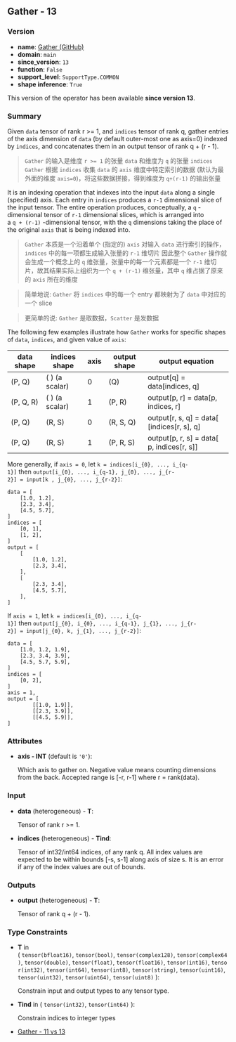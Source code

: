 ## Gather - 13
### Version
- **name**: [Gather (GitHub)](https://github.com/onnx/onnx/blob/main/docs/Operators.md#Gather)
- **domain**: `main`
- **since_version**: `13`
- **function**: `False`
- **support_level**: `SupportType.COMMON`
- **shape inference**: `True`

This version of the operator has been available **since version 13**.

### Summary
Given `data` tensor of rank r >= 1, and `indices` tensor of rank q, gather entries of the axis dimension of `data` (by default outer-most one as axis=0) indexed by `indices`, and concatenates them in an output tensor of rank q + (r - 1).
>  `Gather` 的输入是维度 `r >= 1` 的张量 `data` 和维度为 `q` 的张量 `indices`
>  `Gather` 根据 `indices` 收集 ` data ` 的 ` axis ` 维度中特定索引的数据 (默认为最外面的维度 ` axis=0 `)，将这些数据拼接，得到维度为 `q+(r-1)` 的输出张量

It is an indexing operation that indexes into the input `data` along a single (specified) axis. Each entry in `indices` produces a `r-1` dimensional slice of the input tensor. The entire operation produces, conceptually, a `q` -dimensional tensor of `r-1` dimensional slices, which is arranged into a `q + (r-1)` -dimensional tensor, with the `q` dimensions taking the place of the original `axis` that is being indexed into.
>  `Gather` 本质是一个沿着单个 (指定的) `axis` 对输入 `data` 进行索引的操作，`indices` 中的每一项都生成输入张量的 `r-1` 维切片
>  因此整个 `Gather` 操作就会生成一个概念上的 `q` 维张量，张量中的每一个元素都是一个 `r-1` 维切片，故其结果实际上组织为一个 `q + (r-1)` 维张量，其中 `q` 维占据了原来的 `axis` 所在的维度

> 简单地说: `Gather` 将 `indices` 中的每一个 entry 都映射为了 `data` 中对应的一个 slice

>  更简单的说: `Gather` 是取数据，`Scatter` 是发数据

The following few examples illustrate how `Gather` works for specific shapes of `data`, `indices`, and given value of `axis`:

| data shape | indices shape  | axis | output shape | output equation                            |
| ---------- | -------------- | ---- | ------------ | ------------------------------------------ |
| (P, Q)     | ( ) (a scalar) | 0    | (Q)          | output[q] = data[indices, q]               |
| (P, Q, R)  | ( ) (a scalar) | 1    | (P, R)       | output[p, r] = data[p, indices, r]         |
| (P, Q)     | (R, S)         | 0    | (R, S, Q)    | output[r, s, q] = data[ [indices[r, s], q] |
| (P, Q)     | (R, S)         | 1    | (P, R, S)    | output[p, r, s] = data[ p, indices[r, s]]  |

More generally, if `axis = 0`, let `k = indices[i_{0}, ..., i_{q-1}]` then `output[i_{0}, ..., i_{q-1}, j_{0}, ..., j_{r-2}] = input[k , j_{0}, ..., j_{r-2}]`:

```
data = [
    [1.0, 1.2],
    [2.3, 3.4],
    [4.5, 5.7],
]
indices = [
    [0, 1],
    [1, 2],
]
output = [
    [
        [1.0, 1.2],
        [2.3, 3.4],
    ],
    [
        [2.3, 3.4],
        [4.5, 5.7],
    ],
]
```

If `axis = 1`, let `k = indices[i_{0}, ..., i_{q-1}]` then `output[j_{0}, i_{0}, ..., i_{q-1}, j_{1}, ..., j_{r-2}] = input[j_{0}, k, j_{1}, ..., j_{r-2}]`:

```
data = [
    [1.0, 1.2, 1.9],
    [2.3, 3.4, 3.9],
    [4.5, 5.7, 5.9],
]
indices = [
    [0, 2],
]
axis = 1,
output = [
        [[1.0, 1.9]],
        [[2.3, 3.9]],
        [[4.5, 5.9]],
]
```

### Attributes
- **axis - INT** (default is `'0'`):
    
    Which axis to gather on. Negative value means counting dimensions from the back. Accepted range is [-r, r-1] where r = rank(data).
    

### Input
- **data** (heterogeneous) - **T**:
    
    Tensor of rank r >= 1.
    
- **indices** (heterogeneous) - **Tind**:
    
    Tensor of int32/int64 indices, of any rank q. All index values are expected to be within bounds [-s, s-1] along axis of size s. It is an error if any of the index values are out of bounds.
    

### Outputs
- **output** (heterogeneous) - **T**:
    
    Tensor of rank q + (r - 1).
    

### Type Constraints
- **T** in ( `tensor(bfloat16)`, `tensor(bool)`, `tensor(complex128)`, `tensor(complex64)`, `tensor(double)`, `tensor(float)`, `tensor(float16)`, `tensor(int16)`, `tensor(int32)`, `tensor(int64)`, `tensor(int8)`, `tensor(string)`, `tensor(uint16)`, `tensor(uint32)`, `tensor(uint64)`, `tensor(uint8)` ):
    
    Constrain input and output types to any tensor type.
    
- **Tind** in ( `tensor(int32)`, `tensor(int64)` ):
    
    Constrain indices to integer types
    

- [Gather - 11 vs 13](https://onnx.ai/onnx/operators/text_diff_Gather_11_13.html)